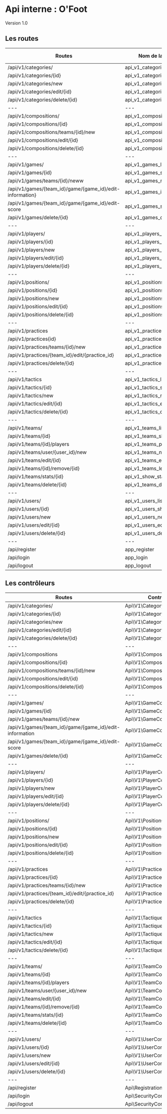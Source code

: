 # Api interne : O'Foot

Version 1.0

## Les routes

| Routes | Nom de la route | Méthodes (HTTP) |
|---|---|---|
|/api/v1/categories/ | api_v1_categories_list | GET |
|/api/v1/categories/{id} | api_v1_categories_show | GET |
|/api/v1/categories/new | api_v1_categories_new | POST |
|/api/v1/categories/edit/{id} | api_v1_categories_edit | POST |
|/api/v1/categories/delete/{id} | api_v1_categories_delete | DELETE |
|---|---|---|
|/api/v1/compositions/ | api_v1_compositions_list | GET  |
|/api/v1/compositions/{id}  | api_v1_compositions_show | GET |
|/api/v1/compositions/teams/{id}/new| api_v1_compositions_new | POST |
|/api/v1/compositions/edit/{id} | api_v1_compositions_edit | POST |
|/api/v1/compositions/delete/{id} | api_v1_compositions_delete | DELETE |
|---|---|---|
|/api/v1/games/| api_v1_games_list | GET  |
|/api/v1/games/{id}| api_v1_games_show | GET |
|/api/v1/games/teams/{id}/neww| api_v1_games_new | POST |
|/api/v1/games/{team_id}/game/{game_id}/edit-information}| api_v1_games_info_edit| POST |
|/api/v1/games/{team_id}/game/{game_id}/edit-score| api_v1_games_score_edit | POST |
|/api/v1/games/delete/{id}| api_v1_games_delete | DELETE |
|---|---|---|
|/api/v1/players/ | api_v1_players_list | GET  |
|/api/v1/players/{id}  | api_v1_players_show | GET |
|/api/v1/players/new  | api_v1_players_new | POST |
|/api/v1/players/edit/{id} | api_v1_players_edit | POST |
|/api/v1/players/delete/{id} | api_v1_players_delete | DELETE |
|---|---|---|
|/api/v1/positions/| api_v1_positions_list | GET  |
|/api/v1/positions/{id}  | api_v1_positions_show | GET |
|/api/v1/positions/new| api_v1_positions_new | POST |
|/api/v1/positions/edit/{id} | api_v1_positions_edit | POST|
|/api/v1/positions/delete/{id} | api_v1_positions_delete | DELETE |
|---|---|---|
|/api/v1/practices| api_v1_practices_list | GET  |
|/api/v1/practices{id}  | api_v1_practices_show | GET |
|/api/v1/practices/teams/{id}/new| api_v1_practices_new | POST |
|/api/v1/practices/{team_id}/edit/{practice_id} | api_v1_practices_edit | POST |
|/api/v1/practices/delete/{id} | api_v1_practices_delete | DELETE |
|---|---|---|
|/api/v1/tactics| api_v1_tactics_list | GET  |
|/api/v1/tactics/{id}  | api_v1_tactics_show | GET |
|/api/v1/tactics/new| api_v1_tactics_new | POST |
|/api/v1/tactics/edit/{id} | api_v1_tactics_edit | POST |
|/api/v1/tactics/delete/{id} | api_v1_tactics_delete | DELETE |
|---|---|---|
|/api/v1/teams/| api_v1_teams_list | GET  |
|/api/v1/teams/{id}| api_v1_teams_show | GET |
|/api/v1/teams/{id}/players| api_v1_teams_player | GET |
|/api/v1/teams/user/{user_id}/new | api_v1_teams_new | POST |
|/api/v1/teams/edit/{id} | api_v1_teams_edit | POST |
|/api/v1/teams/{id}/remove/{id} | api_v1_teams_leave | DELETE |
|/api/v1/teams/stats/{id} | api_v1_show_stats | GET |
|/api/v1/teams/delete/{id} | api_v1_teams_delete | DELETE |
|---|---|---|
|/api/v1/users/ | api_v1_users_list | GET  |
|/api/v1/users/{id}  | api_v1_users_show | GET |
|/api/v1/users/new | api_v1_users_new | POST |
|/api/v1/users/edit/{id} | api_v1_users_edit | POST |
|/api/v1/users/delete/{id} | api_v1_users_delete | DELETE |
|---|---|---|
|/api/register | app_register | POST |
|/api/login| app_login | GET |
|/api/logout| app_logout | GET |


## Les contrôleurs

| Routes | Controller | ->méthode() |
|---|---|---|
|/api/v1/categories/ |Api\V1\CategoryController| ->list() |
|/api/v1/categories/{id} |Api\V1\CategoryController| ->show() |
|/api/v1/categories/new|Api\V1\CategoryController| ->new() |
|/api/v1/categories/edit/{id}|Api\V1\CategoryController| ->edit() |
|/api/v1/categories/delete/{id}|Api\V1\CategoryController| ->delete() |
|---|---|---|
|/api/v1/compositions |Api\V1\CompositionController| ->list() |
|/api/v1/compositions/{id} |Api\V1\CompositionController| ->show() |
|/api/v1/compositions/teams/{id}/new|Api\V1\CompositionController| ->new() |
|/api/v1/compositions/edit/{id}|Api\V1\CompositionController| ->edit() |
|/api/v1/compositions/delete/{id} |Api\V1\CompositionController| ->delete() |
|---|---|---|
|/api/v1/games/ | Api\V1\GameController | ->list() |
|/api/v1/games/{id}| Api\V1\GameController| ->show() |
|/api/v1/games/teams/{id}/new | Api\V1\GameController| ->new() |
|/api/v1/games/{team_id}/game/{game_id}/edit-information| Api\V1\GameController| ->editInformation() |
|/api/v1/games/{team_id}/game/{game_id}/edit-score| Api\V1\GameController| ->editScore() |
|/api/v1/games/delete/{id}| Api\V1\GameController| ->delete() |
|---|---|---|
|/api/v1/players/| Api\V1\PlayerController | ->list() |
|/api/v1/players/{id} | Api\V1\PlayerController| ->show() |
|/api/v1/players/new| Api\V1\PlayerController| ->new() |
|/api/v1/players/edit/{id} | Api\V1\PlayerController| ->edit() |
|/api/v1/players/delete/{id}| Api\V1\PlayerController| ->delete() |
|---|---|---|
|/api/v1/positions/| Api\V1\PositionController | ->list() |
|/api/v1/positions/{id}| Api\V1\PositionController | ->show() |
|/api/v1/positions/new| Api\V1\PositionController | ->new() |
|/api/v1/positions/edit/{id}| Api\V1\PositionController | ->edit() |
|/api/v1/positions/delete/{id}| Api\V1\PositionController | ->delete() |
|---|---|---|
|/api/v1/practices| Api\V1\PracticeController | ->list() |
|/api/v1/practices/{id}| Api\V1\PracticeController  | ->show() |
|/api/v1/practices/teams/{id}/new| Api\V1\PracticeController | ->new() |
|/api/v1/practices/{team_id}/edit/{practice_id}| Api\V1\PracticeController  | ->edit() |
|/api/v1/practices/delete/{id}| Api\V1\PracticeController | ->delete() |
|---|---|---|
|/api/v1/tactics| Api\V1\TactiqueController | ->list() |
|/api/v1/tactics/{id}| Api\V1\TactiqueController | ->show() |
|/api/v1/tactics/new| Api\V1\TactiqueController| ->new() |
|/api/v1/tactics/edit/{id}| Api\V1\TactiqueController  | ->edit() |
|/api/v1/tactics/delete/{id}| Api\V1\TactiqueController | ->delete() |
|---|---|---|
|/api/v1/teams/| Api\V1\TeamController | ->list() |
|/api/v1/teams/{id}| Api\V1\TeamController | ->show()|
|/api/v1/teams/{id}/players| Api\V1\TeamController  | ->playersByTeam() |
|/api/v1/teams/user/{user_id}/new | Api\V1\TeamController  | ->new() |
|/api/v1/teams/edit/{id} | Api\V1\TeamController  | ->edit()|
|/api/v1/teams/{id}/remove/{id} | Api\V1\TeamController  | ->delete() |
|/api/v1/teams/stats/{id} | Api\V1\TeamController  | ->showStats() |
|/api/v1/teams/delete/{id} | Api\V1\TeamController  | ->removeUserFromTeam() |
|---|---|---|
|/api/v1/users/| Api\V1\UserController| ->list() |
|/api/v1/users/{id}| Api\V1\UserController | ->show() |
|/api/v1/users/new | Api\V1\UserController| ->new() |
|/api/v1/users/edit/{id}| Api\V1\UserController | ->edit() |
|/api/v1/users/delete/{id}| Api\V1\UserController| ->delete() |
|---|---|---|
|/api/register | Api\RegistrationController | POST |
|/api/login| Api\SecurityController | GET |
|/api/logout| Api\SecurityController | GET |